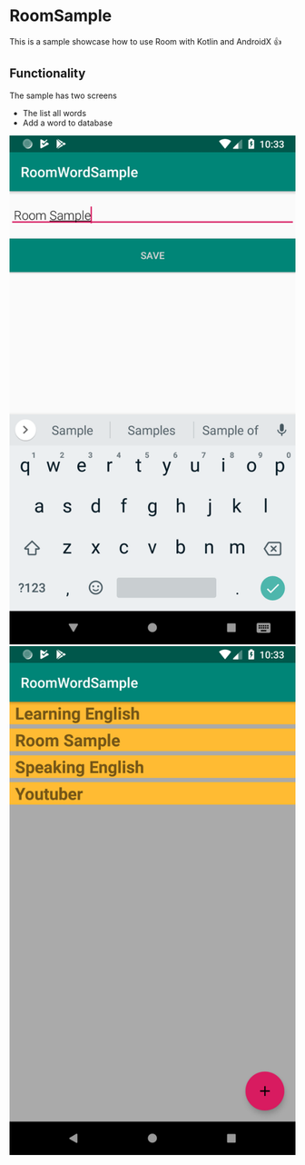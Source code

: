 
# RoomSample

This is a sample showcase how to use Room with Kotlin and AndroidX :+1:

## Functionality
The sample has two screens
- The list all words
- Add a word to database

![Alt text](/screenshots/device-2019-04-10-223316.png?raw=true "All words list")
![Alt text](/screenshots/device-2019-04-10-223353.png?raw=true "Add a word")
